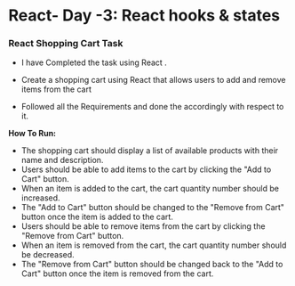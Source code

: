# React- Day -3: React hooks & states
### React Shopping Cart Task

- I have Completed the task using React .

- Create a shopping cart using React that allows users to add and remove items from the cart   

- Followed all the Requirements and done the accordingly with respect to it.

**How To Run:**
-  The shopping cart should display a list of available products with their name and description.
-  Users should be able to add items to the cart by clicking the "Add to Cart" button.
- When an item is added to the cart, the cart quantity number should be increased.
- The "Add to Cart" button should be changed to the "Remove from Cart" button once the item is added to the cart.
- Users should be able to remove items from the cart by clicking the "Remove from Cart" button.
- When an item is removed from the cart, the cart quantity number should be decreased.
- The "Remove from Cart" button should be changed back to the "Add to Cart" button once the item is removed from the cart.
  
